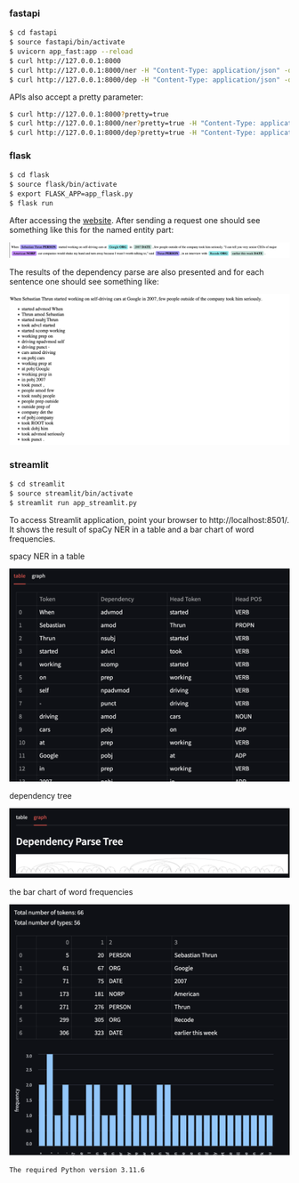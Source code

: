 ### fastapi

```bash
$ cd fastapi
$ source fastapi/bin/activate
$ uvicorn app_fast:app --reload
$ curl http://127.0.0.1:8000
$ curl http://127.0.0.1:8000/ner -H "Content-Type: application/json" -d@input.txt
$ curl http://127.0.0.1:8000/dep -H "Content-Type: application/json" -d@input.txt
```

APIs also accept a pretty parameter:

```bash
$ curl http://127.0.0.1:8000?pretty=true
$ curl http://127.0.0.1:8000/ner?pretty=true -H "Content-Type: application/json" -d@input.json
$ curl http://127.0.0.1:8000/dep?pretty=true -H "Content-Type: application/json" -d@input.json
```

### flask

```bash
$ cd flask
$ source flask/bin/activate
$ export FLASK_APP=app_flask.py
$ flask run
```

After accessing the [website](http://127.0.0.1:5000/get). After sending a request one should see something like this for the named entity part:

![Shadowed Named Entities](./assets/Snipaste_2024-02-15_22-49-13.png)

The results of the dependency parse are also presented and for each sentence one should see something like:

![dependency parse](./assets/Snipaste_2024-02-15_22-51-41.png)

### streamlit

```bash
$ cd streamlit
$ source streamlit/bin/activate
$ streamlit run app_streamlit.py
```

To access Streamlit application, point your browser to http://localhost:8501/. It shows the result of spaCy NER in a table and a bar chart of word frequencies.

spacy NER in a table

![spacy NER in a table](./assets/Snipaste_2024-02-15_22-55-31.png)

dependency tree

![dependency tree](./assets/Snipaste_2024-02-15_22-55-41.png)

the bar chart of word frequencies

![a bar chart of word frequencies](./assets/Snipaste_2024-02-15_22-55-52.png)

`The required Python version 3.11.6`









